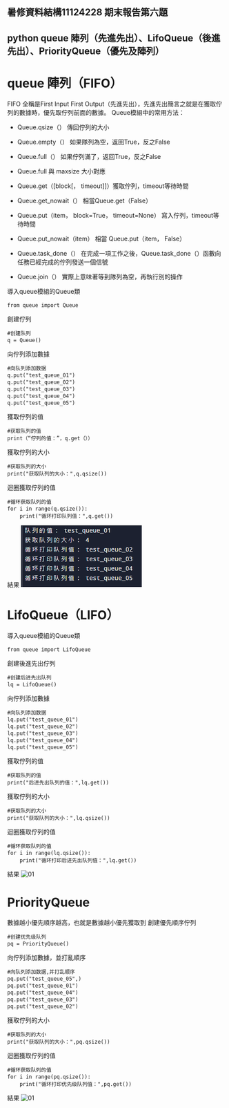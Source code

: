 ## 暑修資料結構11124228 期末報告第六題
## python queue 陣列（先進先出）、LifoQueue（後進先出）、PriorityQueue（優先及陣列）
# queue 陣列（FIFO）
FIFO 全稱是First Input First Output（先進先出），先進先出簡言之就是在獲取佇列的數據時，優先取佇列前面的數據。
Queue模組中的常用方法：

- Queue.qsize（） 傳回佇列的大小

* Queue.empty（） 如果隊列為空，返回True，反之False

+ Queue.full（） 如果佇列滿了，返回True，反之False

- Queue.full 與 maxsize 大小對應

* Queue.get（[block[， timeout]]）獲取佇列，timeout等待時間

+ Queue.get_nowait（） 相當Queue.get（False）

- Queue.put（item， block=True， timeout=None） 寫入佇列，timeout等待時間

* Queue.put_nowait（item） 相當 Queue.put（item， False）

+ Queue.task_done（） 在完成一項工作之後，Queue.task_done（）函數向任務已經完成的佇列發送一個信號

- Queue.join（） 實際上意味著等到隊列為空，再執行別的操作

導入queue模組的Queue類
```
from queue import Queue
```
創建佇列
```
#创建队列
q = Queue()
```
向佇列添加數據
```
#向队列添加数据
q.put("test_queue_01")
q.put("test_queue_02")
q.put("test_queue_03")
q.put("test_queue_04")
q.put("test_queue_05")
```
獲取佇列的值
```
#获取队列的值
print（“佇列的值：”，q.get（））
```
獲取佇列的大小
```
#获取队列的大小
print("获取队列的大小：",q.qsize())
```
迴圈獲取佇列的值
```
#循环获取队列的值
for i in range(q.qsize()):
    print("循环打印队列值：",q.get())
```
結果
![01](https://github.com/chengyuwho/homework2/blob/d79805ea01de6b8ec607428ba1dd3760f60910a7/queue%E7%B5%90%E6%9E%9C.png)
# LifoQueue（LIFO）
導入queue模組的Queue類
```
from queue import LifoQueue
```
創建後進先出佇列
```
#创建后进先出队列
lq = LifoQueue()
```
向佇列添加數據
```
#向队列添加数据
lq.put("test_queue_01")
lq.put("test_queue_02")
lq.put("test_queue_03")
lq.put("test_queue_04")
lq.put("test_queue_05")
```
獲取佇列的值
```
#获取队列的值
print("后进先出队列的值：",lq.get())
```
獲取佇列的大小
```
#获取队列的大小
print("获取队列的大小：",lq.qsize())
```
迴圈獲取佇列的值
```
#循环获取队列的值
for i in range(lq.qsize()):
    print("循环打印后进先出队列值：",lq.get())
```
結果
![01]()
# PriorityQueue
數據越小優先順序越高，也就是數據越小優先獲取到
創建優先順序佇列
```
#创建优先级队列
pq = PriorityQueue()
```
向佇列添加數據，並打亂順序
```
#向队列添加数据,并打乱顺序
pq.put("test_queue_05",)
pq.put("test_queue_01")
pq.put("test_queue_04")
pq.put("test_queue_03")
pq.put("test_queue_02")
```
獲取佇列的大小
```
#获取队列的大小
print("获取队列的大小：",pq.qsize())
```
迴圈獲取佇列的值
```
#循环获取队列的值
for i in range(pq.qsize()):
    print("循环打印优先级队列值：",pq.get())
```
結果
![01]()

